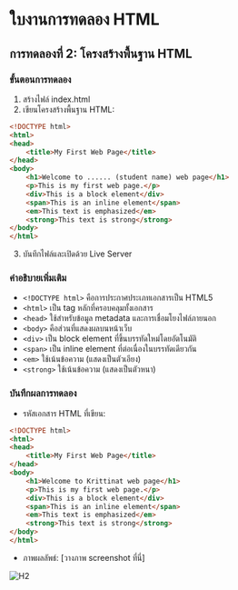 # ใบงานการทดลอง HTML
## การทดลองที่ 2: โครงสร้างพื้นฐาน HTML
### ขั้นตอนการทดลอง
1. สร้างไฟล์ index.html
2. เขียนโครงสร้างพื้นฐาน HTML:
```html
<!DOCTYPE html>
<html>
<head>
    <title>My First Web Page</title>
</head>
<body>
    <h1>Welcome to ...... (student name) web page</h1>
    <p>This is my first web page.</p>
    <div>This is a block element</div>
    <span>This is an inline element</span>
    <em>This text is emphasized</em>
    <strong>This text is strong</strong>    
</body>
</html>
```
3. บันทึกไฟล์และเปิดด้วย Live Server


### คำอธิบายเพิ่มเติม
- `<!DOCTYPE html>` คือการประกาศประเภทเอกสารเป็น HTML5
- `<html>` เป็น tag หลักที่ครอบคลุมทั้งเอกสาร
- `<head>` ใช้สำหรับข้อมูล metadata และการเชื่อมโยงไฟล์ภายนอก
- `<body>` คือส่วนที่แสดงผลบนหน้าเว็บ
- `<div>` เป็น block element ที่ขึ้นบรรทัดใหม่โดยอัตโนมัติ
- `<span>` เป็น inline element ที่ต่อเนื่องในบรรทัดเดียวกัน
- `<em>` ใช้เน้นข้อความ (แสดงเป็นตัวเอียง)
- `<strong>` ใช้เน้นข้อความ (แสดงเป็นตัวหนา)

### บันทึกผลการทดลอง
- รหัสเอกสาร HTML ที่เขียน:
```html
<!DOCTYPE html>
<html>
<head>
    <title>My First Web Page</title>
</head>
<body>
    <h1>Welcome to Krittinat web page</h1>
    <p>This is my first web page.</p>
    <div>This is a block element</div>
    <span>This is an inline element</span>
    <em>This text is emphasized</em>
    <strong>This text is strong</strong>    
</body>
</html>
```
- ภาพผลลัพธ์:
[วางภาพ screenshot ที่นี่]

![H2](https://github.com/user-attachments/assets/f4991230-e430-48d7-8acf-d550f1316cf8)


